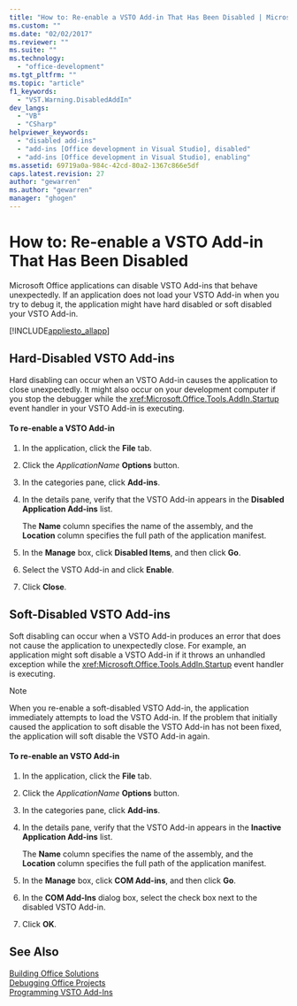 ```yaml
---
title: "How to: Re-enable a VSTO Add-in That Has Been Disabled | Microsoft Docs"
ms.custom: ""
ms.date: "02/02/2017"
ms.reviewer: ""
ms.suite: ""
ms.technology: 
  - "office-development"
ms.tgt_pltfrm: ""
ms.topic: "article"
f1_keywords: 
  - "VST.Warning.DisabledAddIn"
dev_langs: 
  - "VB"
  - "CSharp"
helpviewer_keywords: 
  - "disabled add-ins"
  - "add-ins [Office development in Visual Studio], disabled"
  - "add-ins [Office development in Visual Studio], enabling"
ms.assetid: 69719a0a-984c-42cd-80a2-1367c866e5df
caps.latest.revision: 27
author: "gewarren"
ms.author: "gewarren"
manager: "ghogen"
---
```

# How to: Re-enable a VSTO Add-in That Has Been Disabled
  Microsoft Office applications can disable VSTO Add-ins that behave unexpectedly. If an application does not load your VSTO Add-in when you try to debug it, the application might have hard disabled or soft disabled your VSTO Add-in.  
  
 [!INCLUDE[appliesto_allapp](../vsto/includes/appliesto-allapp-md.md)]  
  
## Hard-Disabled VSTO Add-ins  
 Hard disabling can occur when an VSTO Add-in causes the application to close unexpectedly. It might also occur on your development computer if you stop the debugger while the <xref:Microsoft.Office.Tools.AddIn.Startup> event handler in your VSTO Add-in is executing.  
  
#### To re-enable a VSTO Add-in  
  
1.  In the application, click the **File** tab.  
  
2.  Click the *ApplicationName* **Options** button.  
  
3.  In the categories pane, click **Add-ins**.  
  
4.  In the details pane, verify that the VSTO Add-in appears in the **Disabled Application Add-ins** list.  
  
     The **Name** column specifies the name of the assembly, and the **Location** column specifies the full path of the application manifest.  
  
5.  In the **Manage** box, click **Disabled Items**, and then click **Go**.  
  
6.  Select the VSTO Add-in and click **Enable**.  
  
7.  Click **Close**.  
  
## Soft-Disabled VSTO Add-ins  
 Soft disabling can occur when a VSTO Add-in produces an error that does not cause the application to unexpectedly close. For example, an application might soft disable a VSTO Add-in if it throws an unhandled exception while the <xref:Microsoft.Office.Tools.AddIn.Startup> event handler is executing.  
  
> [!NOTE]  
>  When you re-enable a soft-disabled VSTO Add-in, the application immediately attempts to load the VSTO Add-in. If the problem that initially caused the application to soft disable the VSTO Add-in has not been fixed, the application will soft disable the VSTO Add-in again.  
  
#### To re-enable an VSTO Add-in  
  
1.  In the application, click the **File** tab.  
  
2.  Click the *ApplicationName* **Options** button.  
  
3.  In the categories pane, click **Add-ins**.  
  
4.  In the details pane, verify that the VSTO Add-in appears in the **Inactive Application Add-ins** list.  
  
     The **Name** column specifies the name of the assembly, and the **Location** column specifies the full path of the application manifest.  
  
5.  In the **Manage** box, click **COM Add-ins**, and then click **Go**.  
  
6.  In the **COM Add-Ins** dialog box, select the check box next to the disabled VSTO Add-in.  
  
7.  Click **OK**.  
  
## See Also  
 [Building Office Solutions](../vsto/building-office-solutions.md)   
 [Debugging Office Projects](../vsto/debugging-office-projects.md)   
 [Programming VSTO Add-Ins](../vsto/programming-vsto-add-ins.md)  
  
  